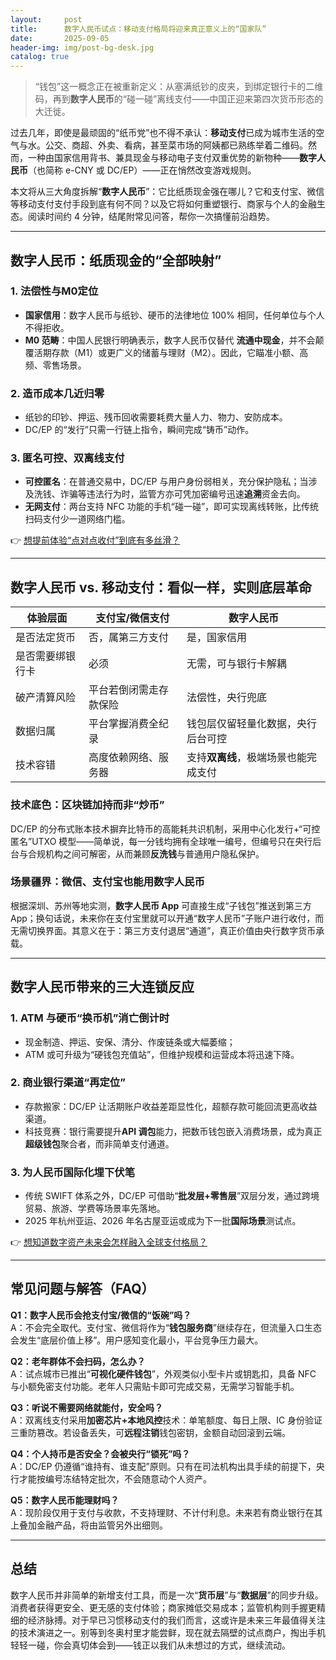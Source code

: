 ```yaml
---
layout:     post
title:      数字人民币试点：移动支付格局将迎来真正意义上的“国家队”
date:       2025-09-05
header-img: img/post-bg-desk.jpg
catalog: true
---
```


> “钱包”这一概念正在被重新定义：从塞满纸钞的皮夹，到绑定银行卡的二维码，再到**数字人民币**的“碰一碰”离线支付——中国正迎来第四次货币形态的大迁徙。

过去几年，即使是最顽固的“纸币党”也不得不承认：**移动支付**已成为城市生活的空气与水。公交、商超、外卖、看病，甚至菜市场的阿姨都已熟练举着二维码。然而，一种由国家信用背书、兼具现金与移动电子支付双重优势的新物种——**数字人民币**（也简称 e-CNY 或 DC/EP）——正在悄然改变游戏规则。

本文将从三大角度拆解“**数字人民币**”：它比纸质现金强在哪儿？它和支付宝、微信等移动支付支付手段到底有何不同？以及它将如何重塑银行、商家与个人的金融生态。阅读时间约 4 分钟，结尾附常见问答，帮你一次搞懂前沿趋势。

---

## 数字人民币：纸质现金的“全部映射”

### 1. 法偿性与M0定位
- **国家信用**：数字人民币与纸钞、硬币的法律地位 100% 相同，任何单位与个人不得拒收。  
- **M0 范畴**：中国人民银行明确表示，数字人民币仅替代 **流通中现金**，并不会颠覆活期存款（M1）或更广义的储蓄与理财（M2）。因此，它瞄准小额、高频、零售场景。

### 2. 造币成本几近归零
- 纸钞的印钞、押运、残币回收需要耗费大量人力、物力、安防成本。  
- DC/EP 的“发行”只需一行链上指令，瞬间完成“铸币”动作。

### 3. 匿名可控、双离线支付
- **可控匿名**：在普通交易中，DC/EP 与用户身份弱相关，充分保护隐私；当涉及洗钱、诈骗等违法行为时，监管方亦可凭加密编号迅速**追溯**资金去向。  
- **无网支付**：两台支持 NFC 功能的手机“碰一碰”，即可实现离线转账，比传统扫码支付少一道网络门槛。

👉 [想提前体验“点对点收付”到底有多丝滑？](https://okxdog.com/)

---

## 数字人民币 vs. 移动支付：看似一样，实则底层革命

| 体验层面 | 支付宝/微信支付 | 数字人民币 |
|---|---|---|
| 是否法定货币 | 否，属第三方支付 | 是，国家信用 |
| 是否需要绑银行卡 | 必须 | 无需，可与银行卡解耦 |
| 破产清算风险 | 平台若倒闭需走存款保险 | 法偿性，央行兜底 |
| 数据归属 | 平台掌握消费全纪录 | 钱包层仅留轻量化数据，央行后台可控 |
| 技术容错 | 高度依赖网络、服务器 | 支持**双离线**，极端场景也能完成支付 |

### 技术底色：区块链加持而非“炒币”
DC/EP 的分布式账本技术摒弃比特币的高能耗共识机制，采用中心化发行+“可控匿名”UTXO 模型——简单说，每一分钱均拥有全球唯一编号，但编号只在央行后台与合规机构之间可解密，从而兼顾**反洗钱**与普通用户隐私保护。

### 场景疆界：微信、支付宝也能用数字人民币
根据深圳、苏州等地实测，**数字人民币 App** 可直接生成“子钱包”推送到第三方 App；换句话说，未来你在支付宝里就可以开通“数字人民币”子账户进行收付，而无需切换界面。其意义在于：第三方支付退居“通道”，真正价值由央行数字货币承载。

---

## 数字人民币带来的三大连锁反应

### 1. ATM 与硬币“换币机”消亡倒计时
- 现金制造、押运、安保、清分、作废链条或大幅萎缩；  
- ATM 或可升级为“硬钱包充值站”，但维护规模和运营成本将迅速下降。

### 2. 商业银行渠道“再定位”
- 存款搬家：DC/EP 让活期账户收益差距显性化，超额存款可能回流更高收益渠道。  
- 科技竞赛：银行需要提升**API 调包**能力，把数币钱包嵌入消费场景，成为真正**超级钱包**聚合者，而非简单支付通道。

### 3. 为人民币国际化埋下伏笔
- 传统 SWIFT 体系之外，DC/EP 可借助“**批发层+零售层**”双层分发，通过跨境贸易、旅游、学费等场景率先落地。  
- 2025 年杭州亚运、2026 年名古屋亚运或成为下一批**国际场景**测试点。

👉 [想知道数字资产未来会怎样融入全球支付格局？](https://okxdog.com/)

---

## 常见问题与解答（FAQ）

**Q1：数字人民币会抢支付宝/微信的“饭碗”吗？**  
A：不会完全取代。支付宝、微信将作为“**钱包服务商**”继续存在，但流量入口生态会发生“底层价值上移”。用户感知变化最小，平台竞争压力最大。

**Q2：老年群体不会扫码，怎么办？**  
A：试点城市已推出“**可视化硬件钱包**”，外观类似小型卡片或钥匙扣，具备 NFC 与小额免密支付功能。老年人只需贴卡即可完成交易，无需学习智能手机。

**Q3：听说不需要网络就能付，安全吗？**  
A：双离线支付采用**加密芯片+本地风控**技术：单笔额度、每日上限、IC 身份验证三重防篡改。若设备丢失，可**远程注销**钱包密钥，金额自动回滚到云端。

**Q4：个人持币是否安全？会被央行“锁死”吗？**  
A：DC/EP 仍遵循“谁持有、谁支配”原则。只有在司法机构出具手续的前提下，央行才能按编号冻结特定批次，不会随意动个人资产。

**Q5：数字人民币能理财吗？**  
A：现阶段仅用于支付与收款，不支持理财、不计付利息。未来若有商业银行在其上叠加金融产品，将由监管另外出细则。

---

## 总结
数字人民币并非简单的新增支付工具，而是一次“**货币层**”与“**数据层**”的同步升级。消费者获得更安全、更无感的支付体验；商家摊低交易成本；监管机构则手握更精细的经济脉搏。对于早已习惯移动支付的我们而言，这或许是未来三年最值得关注的技术演进之一。别等到冬奥村里才能尝鲜，现在就去隔壁的试点商户，掏出手机轻轻一碰，你会真切体会到——钱正以我们从未想过的方式，继续流动。